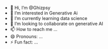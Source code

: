 - 👋 Hi, I’m @Ghizpsy
- 👀 I’m interested in Generative Ai
- 🌱 I’m currently learning data science 
- 💞️ I’m looking to collaborate on generative AI
- 📫 How to reach me ...
- 😄 Pronouns: ...
- ⚡ Fun fact: ...

<!---
Ghizpsy/Ghizpsy is a ✨ special ✨ repository because its `README.md` (this file) appears on your GitHub profile.
You can click the Preview link to take a look at your changes.
--->
